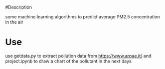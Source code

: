 #Description

some machine learning algorithms to predict average PM2.5 concentration in the air

# Use

use getdata.py to extract pollution data from https://www.arpae.it/ and project.ipynb to draw a chart of the pollutant in the next days
